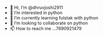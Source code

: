- 👋 Hi, I’m @dhruvjoshi2911
- 👀 I’m interested in python 
- 🌱 I’m currently learning fulstak with python 
- 💞️ I’m looking to collaborate on python 
- 📫 How to reach me ...7690921479

<!---
dhruvjoshi2911/dhruvjoshi2911 is a ✨ special ✨ repository because its `README.md` (this file) appears on your GitHub profile.
You can click the Preview link to take a look at your changes.
--->
